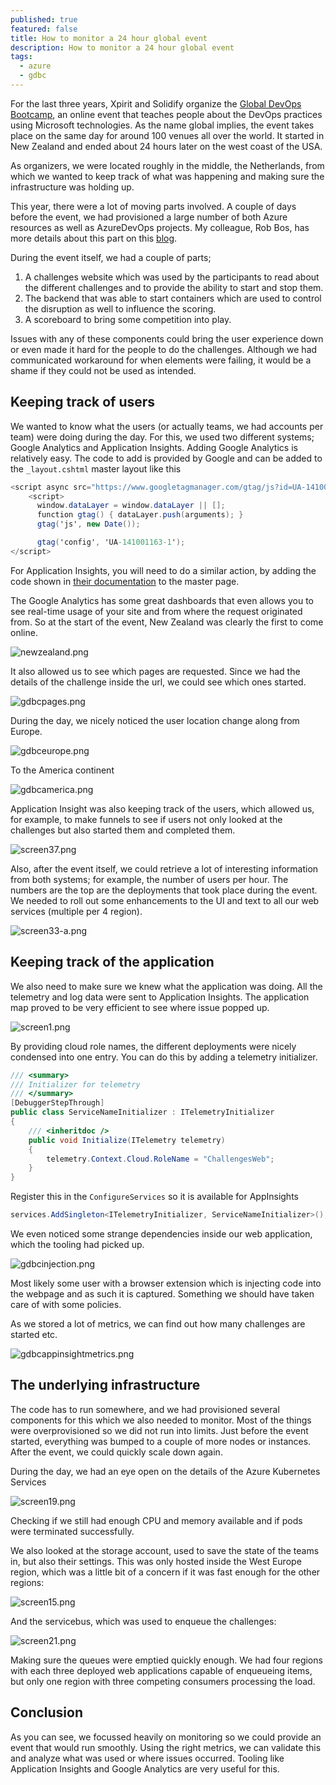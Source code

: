 ```yaml
---
published: true
featured: false
title: How to monitor a 24 hour global event
description: How to monitor a 24 hour global event
tags:
  - azure
  - gdbc
---
```

For the last three years, Xpirit and Solidify organize the [Global DevOps Bootcamp](https://globaldevopsbootcamp.com/), an online event that teaches people about the DevOps practices using Microsoft technologies. As the name global implies, the event takes place on the same day for around 100 venues all over the world. It started in New Zealand and ended about 24 hours later on the west coast of the USA.

As organizers, we were located roughly in the middle, the Netherlands, from which we wanted to keep track of what was happening and making sure the infrastructure was holding up.

This year, there were a lot of moving parts involved. A couple of days before the event, we had provisioned a large number of both Azure resources as well as AzureDevOps projects. My colleague, Rob Bos, has more details about this part on this [blog](https://rajbos.github.io/blog/2019/06/23/GDBC-Azure-learnings).

During the event itself, we had a couple of parts;

1. A challenges website which was used by the participants to read about the different challenges and to provide the ability to start and stop them.
2. The backend that was able to start containers which are used to control the disruption as well to influence the scoring.
3. A scoreboard to bring some competition into play.

Issues with any of these components could bring the user experience down or even made it hard for the people to do the challenges. Although we had communicated workaround for when elements were failing, it would be a shame if they could not be used as intended.

## Keeping track of users

We wanted to know what the users (or actually teams, we had accounts per team) were doing during the day. For this, we used two different systems; Google Analytics and Application Insights. Adding Google Analytics is relatively easy. The code to add is provided by Google and can be added to the `_layout.cshtml` master layout like this

```csharp
<script async src="https://www.googletagmanager.com/gtag/js?id=UA-141001163-1"></script>
    <script>
      window.dataLayer = window.dataLayer || [];
      function gtag() { dataLayer.push(arguments); }
      gtag('js', new Date());

      gtag('config', 'UA-141001163-1');
</script>
```

For Application Insights, you will need to do a similar action, by adding the code shown in [their documentation](https://docs.microsoft.com/en-us/azure/azure-monitor/app/javascript) to the master page.

The Google Analytics has some great dashboards that even allows you to see real-time usage of your site and from where the request originated from. So at the start of the event, New Zealand was clearly the first to come online.

![newzealand.png](/images/newzealand.png)

It also allowed us to see which pages are requested. Since we had the details of the challenge inside the url, we could see which ones started.

![gdbcpages.png](/images/gdbcpages.png)

During the day, we nicely noticed the user location change along from Europe.

![gdbceurope.png](/images/gdbceurope.png)

To the America continent

![gdbcamerica.png](/images/gdbcamerica.png)

Application Insight was also keeping track of the users, which allowed us, for example, to make funnels to see if users not only looked at the challenges but also started them and completed them.

![screen37.png](/images/screen37.png)

Also, after the event itself, we could retrieve a lot of interesting information from both systems; for example, the number of users per hour. The numbers are the top are the deployments that took place during the event. We needed to roll out some enhancements to the UI and text to all our web services (multiple per 4 region).

![screen33-a.png](/images/screen33-a.png)

## Keeping track of the application

We also need to make sure we knew what the application was doing. All the telemetry and log data were sent to Application Insights. The application map proved to be very efficient to see where issue popped up.

![screen1.png](/images/screen1.png)

By providing cloud role names, the different deployments were nicely condensed into one entry. You can do this by adding a telemetry initializer.

```csharp
/// <summary>
/// Initializer for telemetry
/// </summary>
[DebuggerStepThrough]
public class ServiceNameInitializer : ITelemetryInitializer
{
    /// <inheritdoc />   
    public void Initialize(ITelemetry telemetry)
    {
        telemetry.Context.Cloud.RoleName = "ChallengesWeb";
    }
}
```

Register this in the `ConfigureServices` so it is available for AppInsights

```csharp
services.AddSingleton<ITelemetryInitializer, ServiceNameInitializer>();
```

We even noticed some strange dependencies inside our web application, which the tooling had picked up.

![gdbcinjection.png](/images/gdbcinjection.png)

Most likely some user with a browser extension which is injecting code into the webpage and as such it is captured. Something we should have taken care of with some policies.

As we stored a lot of metrics, we can find out how many challenges are started etc.

![gdbcappinsightmetrics.png](/images/gdbcappinsightmetrics.png)

## The underlying infrastructure

The code has to run somewhere, and we had provisioned several components for this which we also needed to monitor. Most of the things were overprovisioned so we did not run into limits. Just before the event started, everything was bumped to a couple of more nodes or instances. After the event, we could quickly scale down again.

During the day, we had an eye open on the details of the Azure Kubernetes Services

![screen19.png](/images/screen19.png)

Checking if we still had enough CPU and memory available and if pods were terminated successfully.

We also looked at the storage account, used to save the state of the teams in, but also their settings. This was only hosted inside the West Europe region, which was a little bit of a concern if it was fast enough for the other regions: 

![screen15.png](/images/screen15.png)

And the servicebus, which was used to enqueue the challenges:

![screen21.png](/images/screen21.png)

Making sure the queues were emptied quickly enough. We had four regions with each three deployed web applications capable of enqueueing items, but only one region with three competing consumers processing the load.

## Conclusion

As you can see, we focussed heavily on monitoring so we could provide an event that would run smoothly. Using the right metrics, we can validate this and analyze what was used or where issues occurred. Tooling like Application Insights and Google Analytics are very useful for this.


